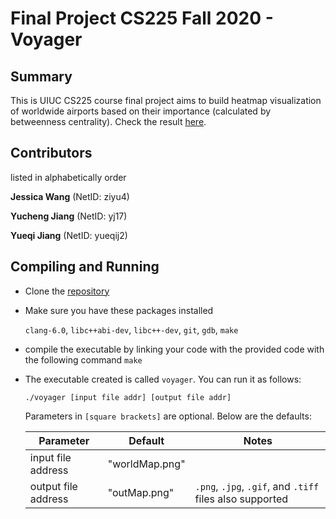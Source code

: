 # Final Project CS225 Fall 2020 - Voyager



## Summary

This is UIUC CS225 course final project aims to build heatmap visualization of worldwide airports based on their importance (calculated by betweenness centrality). Check the result [here](result/RESULTS.md). 



## Contributors

listed in alphabetically order

**Jessica Wang** (NetID: ziyu4)

**Yucheng Jiang** (NetID: yj17)

**Yueqi Jiang** (NetID: yueqij2)



## Compiling and Running

- Clone the [repository](https://github-dev.cs.illinois.edu/cs225-fa20/yj17-ziyu4-yueqij2.git)

- Make sure you have these packages installed

  `clang-6.0`, `libc++abi-dev`, `libc++-dev`,  `git`,  `gdb`,  `make`

- compile the executable by linking your code with the provided code with the following command `make`

- The executable created is called `voyager`. You can run it as follows:

  `./voyager [input file addr] [output file addr]`

  Parameters in `[square brackets]` are optional. Below are the defaults:

  | Parameter           | Default        | Notes                                                    |
  | ------------------- | -------------- | -------------------------------------------------------- |
  | input file address  | "worldMap.png" |                                                          |
  | output file address | "outMap.png"   | `.png`, `.jpg`, `.gif`, and `.tiff` files also supported |

  

